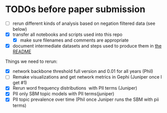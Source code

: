 # TODOs before paper submission

- [ ] rerun different kinds of analysis based on negation filtered data (see below)
- [X] transfer all notebooks and scripts used into this repo
  - [X] make sure filenames and comments are appropriate
- [X] document intermediate datasets and steps used to produce them in [the README](README.md)

Things we need to rerun:

- [X] network backbone threshold full version and 0.01 for all years (Phil)
- [ ] Remake visualizations and get network metrics in Gephi (Juniper once I get #1)
- [X] Rerun word frequency distributions  with PII terms (Juniper)
- [X] PII only SBM topic models with PII terms(juniper)
- [X] PII topic prevalence over time (Phil once Juniper runs the SBM with pii terms)
